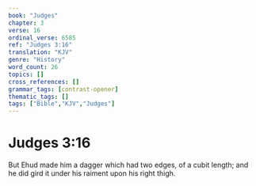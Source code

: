 ```yaml
---
book: "Judges"
chapter: 3
verse: 16
ordinal_verse: 6585
ref: "Judges 3:16"
translation: "KJV"
genre: "History"
word_count: 26
topics: []
cross_references: []
grammar_tags: [contrast-opener]
thematic_tags: []
tags: ["Bible","KJV","Judges"]
---
```


# Judges 3:16

But Ehud made him a dagger which had two edges, of a cubit length; and he did gird it under his raiment upon his right thigh.
